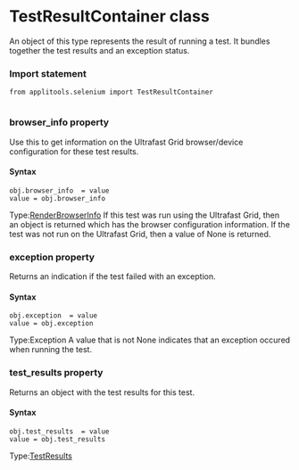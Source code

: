# TestResultContainer class
An object of this type represents the result of running a test. It bundles together the test results and an exception status.
 
 ### Import statement 
``` 
from applitools.selenium import TestResultContainer
 
 ``` 


 
 ### browser_info property
Use this to get information on the Ultrafast Grid browser/device configuration for these test results.

#### Syntax 
 ``` 
obj.browser_info  = value
value = obj.browser_info
 ``` 
 
 Type:[RenderBrowserInfo](./renderbrowserinfo) 
If this test was run using the Ultrafast Grid, then an object is returned which has the browser configuration information. If the test was not run on the Ultrafast Grid, then a value of None is returned. 
 ### exception property
Returns an indication if the test failed with an exception.

#### Syntax 
 ``` 
obj.exception  = value
value = obj.exception
 ``` 
 
 Type:Exception 
A value that is not None indicates that an exception occured when running the test. 
 ### test_results property
Returns an object with the test results for this test.

#### Syntax 
 ``` 
obj.test_results  = value
value = obj.test_results
 ``` 
 
 Type:[TestResults](./testresults)